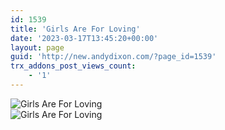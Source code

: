 ```yaml
---
id: 1539
title: 'Girls Are For Loving'
date: '2023-03-17T13:45:20+00:00'
layout: page
guid: 'http://new.andydixon.com/?page_id=1539'
trx_addons_post_views_count:
    - '1'
---
```


![Girls Are For Loving](https://i0.wp.com/assets.g8x2.ldn.idrivee2-23.com/posters/Girls%20Are%20For%20Loving%2001.jpg?w=1200&ssl=1 "Girls Are For Loving")  
![Girls Are For Loving](https://i0.wp.com/assets.g8x2.ldn.idrivee2-23.com/posters/Girls%20Are%20For%20Loving%2002.jpg?w=1200&ssl=1 "Girls Are For Loving")